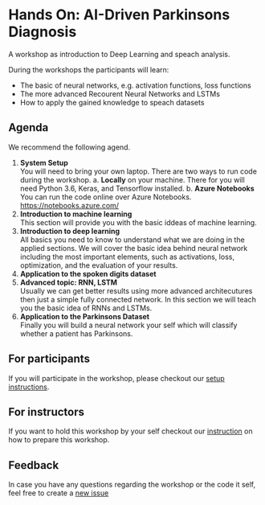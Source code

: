 # Hands On: AI-Driven Parkinsons Diagnosis
A workshop as introduction to Deep Learning and speach analysis.

During the workshops the participants will learn:
- The basic of neural networks, e.g. activation functions, loss functions
- The more advanced Recourent Neural Networks and LSTMs
- How to apply the gained knowledge to speach datasets

## Agenda
We recommend the following agend.

1. **System Setup** <br>
    You will need to bring your own laptop. There are two ways to run code during the workshop.
    a. **Locally** on your machine. There for you will need Python 3.6, Keras, and Tensorflow installed.
    b. **Azure Notebooks** You can run the code online over Azure Notebooks. https://notebooks.azure.com/
2. **Introduction to machine learning** <br>
This section will provide you with the basic iddeas of machine learning.
3. **Introduction to deep learning** <br>
All basics you need to know to understand what we are doing in the applied sections. We will cover the basic idea behind neural network including the most important elements, such as activations, loss, optimization, and the evaluation of your results.
4. **Application to the spoken digits dataset** <br>
5. **Advanced topic: RNN, LSTM** <br>
Usually we can get better results using more advanced architecutures then just a simple fully connected network. In this section we will teach you the basic idea of RNNs and LSTMs.
6. **Application to the Parkinsons Dataset**<br>
Finally you will build a neural network your self which will classify whether a patient has Parkinsons.

## For participants
If you will participate in the workshop, please checkout our [setup instructions](/workshop-material/readme-participants.md).

## For instructors
If you want to hold this workshop by your self checkout our [instruction](/workshop-material/readme-instructors.md) on how to prepare this workshop.

## Feedback
In case you have any questions regarding the workshop or the code it self, feel free to create a [new issue](https://github.com/TUM-Microsoft-Student-Partners/AI-Driven-Parkinsons-Diagnosis/issues/new)
